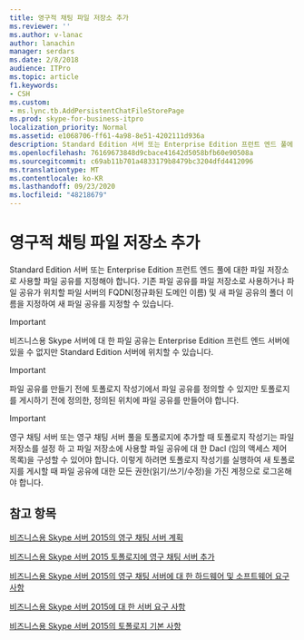 ```yaml
---
title: 영구적 채팅 파일 저장소 추가
ms.reviewer: ''
ms.author: v-lanac
author: lanachin
manager: serdars
ms.date: 2/8/2018
audience: ITPro
ms.topic: article
f1.keywords:
- CSH
ms.custom:
- ms.lync.tb.AddPersistentChatFileStorePage
ms.prod: skype-for-business-itpro
localization_priority: Normal
ms.assetid: e1068706-ff61-4a98-8e51-4202111d936a
description: Standard Edition 서버 또는 Enterprise Edition 프런트 엔드 풀에 대한 파일 저장소로 사용할 파일 공유를 지정해야 합니다. 기존 파일 공유를 파일 저장소로 사용하거나 파일 공유가 위치할 파일 서버의 FQDN(정규화된 도메인 이름) 및 새 파일 공유의 폴더 이름을 지정하여 새 파일 공유를 지정할 수 있습니다.
ms.openlocfilehash: 76169673848d9cbace41642d5058bfb60e90508a
ms.sourcegitcommit: c69ab11b701a4833179b8479bc3204dfd4412096
ms.translationtype: MT
ms.contentlocale: ko-KR
ms.lasthandoff: 09/23/2020
ms.locfileid: "48218679"
---
```

# <a name="add-persistent-chat-file-store"></a>영구적 채팅 파일 저장소 추가
 
Standard Edition 서버 또는 Enterprise Edition 프런트 엔드 풀에 대한 파일 저장소로 사용할 파일 공유를 지정해야 합니다. 기존 파일 공유를 파일 저장소로 사용하거나 파일 공유가 위치할 파일 서버의 FQDN(정규화된 도메인 이름) 및 새 파일 공유의 폴더 이름을 지정하여 새 파일 공유를 지정할 수 있습니다.
  
> [!IMPORTANT]
> 비즈니스용 Skype 서버에 대 한 파일 공유는 Enterprise Edition 프런트 엔드 서버에 있을 수 없지만 Standard Edition 서버에 위치할 수 있습니다. 
  
> [!IMPORTANT]
> 파일 공유를 만들기 전에 토폴로지 작성기에서 파일 공유를 정의할 수 있지만 토폴로지를 게시하기 전에 정의한, 정의된 위치에 파일 공유를 만들어야 합니다. 
  
> [!IMPORTANT]
> 영구 채팅 서버 또는 영구 채팅 서버 풀을 토폴로지에 추가할 때 토폴로지 작성기는 파일 저장소를 설정 하 고 파일 저장소에 사용할 파일 공유에 대 한 Dacl (임의 액세스 제어 목록)을 구성할 수 있어야 합니다. 이렇게 하려면 토폴로지 작성기를 실행하여 새 토폴로지를 게시할 때 파일 공유에 대한 모든 권한(읽기/쓰기/수정)을 가진 계정으로 로그온해야 합니다. 
  
## <a name="see-also"></a>참고 항목

[비즈니스용 Skype 서버 2015의 영구 채팅 서버 계획](../../plan-your-deployment/persistent-chat-server/persistent-chat-server.md)
  
[비즈니스용 Skype 서버 2015 토폴로지에 영구 채팅 서버 추가](../../deploy/deploy-persistent-chat-server/add-persistent-chat-server.md)
  
[비즈니스용 Skype 서버 2015의 영구 채팅 서버에 대 한 하드웨어 및 소프트웨어 요구 사항](../../plan-your-deployment/persistent-chat-server/hardware-and-software-requirements.md)
  
[비즈니스용 Skype 서버 2015에 대 한 서버 요구 사항](../../plan-your-deployment/requirements-for-your-environment/server-requirements.md)
  
[비즈니스용 Skype 서버 2015의 토폴로지 기본 사항](../../plan-your-deployment/topology-basics/topology-basics.md)
